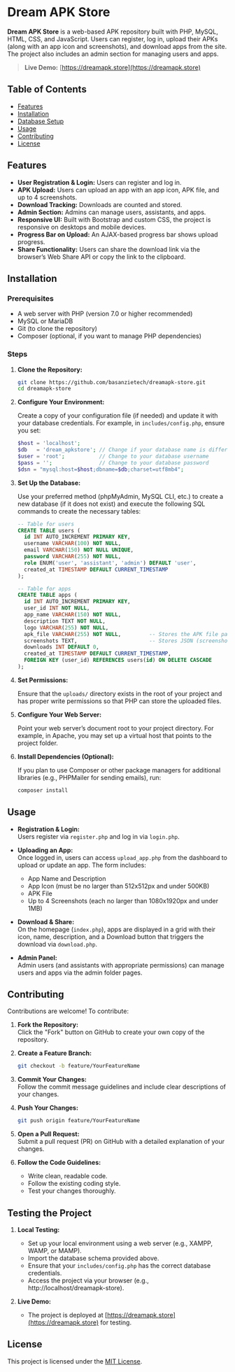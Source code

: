 # Dream APK Store

**Dream APK Store** is a web-based APK repository built with PHP, MySQL, HTML, CSS, and JavaScript. Users can register, log in, upload their APKs (along with an app icon and screenshots), and download apps from the site. The project also includes an admin section for managing users and apps.

> **Live Demo:** [https://dreamapk.store](https://dreamapk.store)

## Table of Contents

- [Features](#features)
- [Installation](#installation)
- [Database Setup](#database-setup)
- [Usage](#usage)
- [Contributing](#contributing)
- [License](#license)

## Features

- **User Registration & Login:** Users can register and log in.
- **APK Upload:** Users can upload an app with an app icon, APK file, and up to 4 screenshots.
- **Download Tracking:** Downloads are counted and stored.
- **Admin Section:** Admins can manage users, assistants, and apps.
- **Responsive UI:** Built with Bootstrap and custom CSS, the project is responsive on desktops and mobile devices.
- **Progress Bar on Upload:** An AJAX-based progress bar shows upload progress.
- **Share Functionality:** Users can share the download link via the browser’s Web Share API or copy the link to the clipboard.

## Installation

### Prerequisites

- A web server with PHP (version 7.0 or higher recommended)
- MySQL or MariaDB
- Git (to clone the repository)
- Composer (optional, if you want to manage PHP dependencies)

### Steps

1. **Clone the Repository:**

   ```bash
   git clone https://github.com/basanzietech/dreamapk-store.git
   cd dreamapk-store
   ```

2. **Configure Your Environment:**

   Create a copy of your configuration file (if needed) and update it with your database credentials. For example, in `includes/config.php`, ensure you set:

   ```php
   $host = 'localhost';
   $db   = 'dream_apkstore'; // Change if your database name is different
   $user = 'root';           // Change to your database username
   $pass = '';               // Change to your database password
   $dsn = "mysql:host=$host;dbname=$db;charset=utf8mb4";
   ```

3. **Set Up the Database:**

   Use your preferred method (phpMyAdmin, MySQL CLI, etc.) to create a new database (if it does not exist) and execute the following SQL commands to create the necessary tables:

   ```sql
   -- Table for users
   CREATE TABLE users (
     id INT AUTO_INCREMENT PRIMARY KEY,
     username VARCHAR(100) NOT NULL,
     email VARCHAR(150) NOT NULL UNIQUE,
     password VARCHAR(255) NOT NULL,
     role ENUM('user', 'assistant', 'admin') DEFAULT 'user',
     created_at TIMESTAMP DEFAULT CURRENT_TIMESTAMP
   );

   -- Table for apps
   CREATE TABLE apps (
     id INT AUTO_INCREMENT PRIMARY KEY,
     user_id INT NOT NULL,
     app_name VARCHAR(150) NOT NULL,
     description TEXT NOT NULL,
     logo VARCHAR(255) NOT NULL,
     apk_file VARCHAR(255) NOT NULL,         -- Stores the APK file path
     screenshots TEXT,                       -- Stores JSON (screenshot paths)
     downloads INT DEFAULT 0,
     created_at TIMESTAMP DEFAULT CURRENT_TIMESTAMP,
     FOREIGN KEY (user_id) REFERENCES users(id) ON DELETE CASCADE
   );
   ```

4. **Set Permissions:**

   Ensure that the `uploads/` directory exists in the root of your project and has proper write permissions so that PHP can store the uploaded files.

5. **Configure Your Web Server:**

   Point your web server’s document root to your project directory. For example, in Apache, you may set up a virtual host that points to the project folder.

6. **Install Dependencies (Optional):**

   If you plan to use Composer or other package managers for additional libraries (e.g., PHPMailer for sending emails), run:

   ```bash
   composer install
   ```

## Usage

- **Registration & Login:**  
  Users register via `register.php` and log in via `login.php`.

- **Uploading an App:**  
  Once logged in, users can access `upload_app.php` from the dashboard to upload or update an app. The form includes:
  - App Name and Description  
  - App Icon (must be no larger than 512x512px and under 500KB)  
  - APK File  
  - Up to 4 Screenshots (each no larger than 1080x1920px and under 1MB)

- **Download & Share:**  
  On the homepage (`index.php`), apps are displayed in a grid with their icon, name, description, and a Download button that triggers the download via `download.php`.

- **Admin Panel:**  
  Admin users (and assistants with appropriate permissions) can manage users and apps via the admin folder pages.

## Contributing

Contributions are welcome! To contribute:

1. **Fork the Repository:**  
   Click the "Fork" button on GitHub to create your own copy of the repository.

2. **Create a Feature Branch:**  
   ```bash
   git checkout -b feature/YourFeatureName
   ```

3. **Commit Your Changes:**  
   Follow the commit message guidelines and include clear descriptions of your changes.

4. **Push Your Changes:**  
   ```bash
   git push origin feature/YourFeatureName
   ```

5. **Open a Pull Request:**  
   Submit a pull request (PR) on GitHub with a detailed explanation of your changes.

6. **Follow the Code Guidelines:**  
   - Write clean, readable code.
   - Follow the existing coding style.
   - Test your changes thoroughly.

## Testing the Project

1. **Local Testing:**  
   - Set up your local environment using a web server (e.g., XAMPP, WAMP, or MAMP).
   - Import the database schema provided above.
   - Ensure that your `includes/config.php` has the correct database credentials.
   - Access the project via your browser (e.g., http://localhost/dreamapk-store).

2. **Live Demo:**  
   - The project is deployed at [https://dreamapk.store](https://dreamapk.store) for testing.

## License

This project is licensed under the [MIT License](LICENSE).
